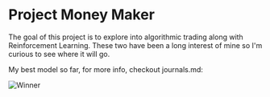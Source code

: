 # Project Money Maker # 

The goal of this project is to explore into algorithmic trading along with Reinforcement Learning. These two have been a long interest of mine so I'm curious to see where it will go.

My best model so far, for more info, checkout journals.md: 

![Winner](images/SR_GSPC_20_1000/model_ep30_\^GSPC.png "Winner!")
